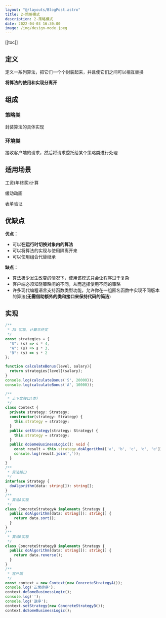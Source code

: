 ```yaml
---
layout: "@/layouts/BlogPost.astro"
title: 2-策略模式
description: 2-策略模式
date: 2022-04-03 16:30:00
image: /img/design-mode.jpeg
---
```


[[toc]]

## 定义

定义一系列算法，把它们一个个封装起来，并且使它们之间可以相互替换

**将算法的使用和实现分离开**

## 组成

### 策略类

封装算法的具体实现

### 环境类

接收客户端的请求，然后将请求委托给某个策略类进行处理


## 适用场景

工资(年终奖)计算

缓动动画

表单验证

## 优缺点

**优点：**
- 可以**在运行时切换对象内的算法**
- 可以将算法的实现与使用隔离开来
- 可以使用组合代替继承

**缺点：**
- 算法极少发生改变的情况下，使用该模式只会让程序过于复杂
- 客户端必须知晓策略间的不同，从而选择使用不同的策略
- 许多现代编程语言支持函数类型功能，允许你在一组匿名函数中实现不同版本的算法(**无需借助额外的类和接口来保持代码的简洁**)

## 实现

```js
/**
 * JS 实现，计算年终奖
 */
const strategies = {
  "S": (s) => s * 4,
  "A": (s) => s * 3,
  "B": (s) => s * 2
};

function calculateBonus(level, salary){
  return strategies[level](salary);
}
console.log(calculateBonus('S', 20000));
console.log(calculateBonus('A', 10000));
```

```ts
/**
 * 上下文接口(类)
 */
class Context {
  private strategy: Strategy;
  constructor(strategy: Strategy) {
    this.strategy = strategy;
  }
  public setStrategy(strategy: Strategy) {
    this.strategy = strategy;
  }
  public doSomeBusinessLogic(): void {
    const result = this.strategy.doAlgorithm(['a', 'b', 'c', 'd', 'e']);
    console.log(result.join(','));
  }
}
/**
 * 算法接口
 */
interface Strategy {
  doAlgorithm(data: string[]): string[];
}
/**
 * 算法A实现
 */
class ConcreteStrategyA implements Strategy {
  public doAlgorithm(data: string[]): string[] {
    return data.sort();
  }
}
/**
 * 算法B实现
 */
class ConcreteStrategyB implements Strategy {
  public doAlgorithm(data: string[]): string[] {
    return data.reverse();
  }
}
/**
 * 客户端
 */
const context = new Context(new ConcreteStrategyA());
console.log('正常排序');
context.doSomeBusinessLogic();
console.log('');
console.log('逆序');
context.setStrategy(new ConcreteStrategyB());
context.doSomeBusinessLogic();
```